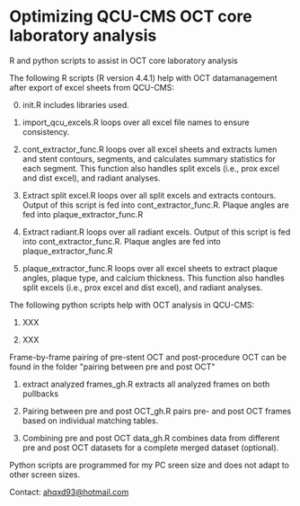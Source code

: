 # Optimizing QCU-CMS OCT core laboratory analysis
R and python scripts to assist in OCT core laboratory analysis

The following R scripts (R version 4.4.1) help with OCT datamanagement after export of excel sheets from QCU-CMS:

  0. init.R includes libraries used.

  1. import_qcu_excels.R loops over all excel file names to ensure consistency.
  
  2. cont_extractor_func.R loops over all excel sheets and extracts lumen and stent contours, segments, and calculates summary statistics for each segment. This function also handles split excels (i.e., prox excel and dist excel), and radiant analyses.

  3. Extract split excel.R loops over all split excels and extracts contours. Output of this script is fed into cont_extractor_func.R. Plaque angles are fed into plaque_extractor_func.R
     
  4. Extract radiant.R loops over all radiant excels. Output of this script is fed into cont_extractor_func.R.  Plaque angles are fed into plaque_extractor_func.R
    
  5. plaque_extractor_func.R loops over all excel sheets to extract plaque angles, plaque type, and calcium thickness. This function also handles split excels (i.e., prox excel and dist excel), and radiant analyses.  

The following python scripts help with OCT analysis in QCU-CMS:
  1. XXX

  2. XXX

Frame-by-frame pairing of pre-stent OCT and post-procedure OCT can be found in the folder "pairing between pre and post OCT"
  1. extract analyzed frames_gh.R extracts all analyzed frames on both pullbacks
  
  2. Pairing between pre and post OCT_gh.R pairs pre- and post OCT frames based on individual matching tables.

  3. Combining pre and post OCT data_gh.R combines data from different pre and post OCT datasets for a complete merged dataset (optional).


Python scripts are programmed for my PC sreen size and does not adapt to other screen sizes.



Contact: ahqxd93@hotmail.com
